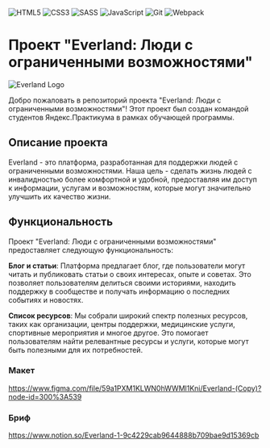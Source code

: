 ![HTML5](https://img.shields.io/badge/html5-%23E34F26.svg?style=for-the-badge&logo=html5&logoColor=white) ![CSS3](https://img.shields.io/badge/css3-%231572B6.svg?style=for-the-badge&logo=css3&logoColor=white) ![SASS](https://img.shields.io/badge/SASS-hotpink.svg?style=for-the-badge&logo=SASS&logoColor=white) ![JavaScript](https://img.shields.io/badge/javascript-%23323330.svg?style=for-the-badge&logo=javascript&logoColor=%23F7DF1E) ![Git](https://img.shields.io/badge/git-%23F05033.svg?style=for-the-badge&logo=git&logoColor=white) ![Webpack](https://img.shields.io/badge/webpack-%238DD6F9.svg?style=for-the-badge&logo=webpack&logoColor=black)
# Проект "Everland: Люди с ограниченными возможностями"

![Everland Logo](https://evland.ru/wp-content/uploads/2022/05/Logo.svg)

Добро пожаловать в репозиторий проекта "Everland: Люди с ограниченными возможностями"! Этот проект был создан командой студентов Яндекс.Практикума в рамках обучающей программы.

## Описание проекта

Everland - это платформа, разработанная для поддержки людей с ограниченными возможностями. Наша цель - сделать жизнь людей с инвалидностью более комфортной и удобной, предоставляя им доступ к информации, услугам и возможностям, которые могут значительно улучшить их качество жизни.

## Функциональность

Проект "Everland: Люди с ограниченными возможностями" предоставляет следующую функциональность:

**Блог и статьи**: Платформа предлагает блог, где пользователи могут читать и публиковать статьи о своих интересах, опыте и советах. Это позволяет пользователям делиться своими историями, находить поддержку в сообществе и получать информацию о последних событиях и новостях.

**Список ресурсов**: Мы собрали широкий спектр полезных ресурсов, таких как организации, центры поддержки, медицинские услуги, спортивные мероприятия и многое другое. Это помогает пользователям найти релевантные ресурсы и услуги, которые могут быть полезными для их потребностей.

### Макет
https://www.figma.com/file/59a1PXM1KLWN0hWWMl1Kni/Everland-(Copy)?node-id=300%3A539

### Бриф
https://www.notion.so/Everland-1-9c4229cab9644888b709bae9d15369cb
